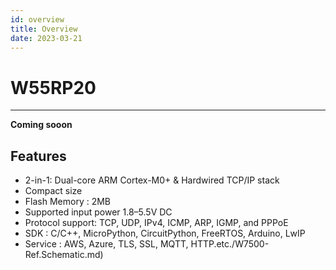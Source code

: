 ```yaml
---
id: overview
title: Overview
date: 2023-03-21
---
```




# W55RP20


----

**Coming sooon**



## Features
* 2-in-1: Dual-core ARM Cortex-M0+ & Hardwired TCP/IP stack
* Compact size
* Flash Memory : 2MB
* Supported input power 1.8–5.5V DC
* Protocol support: TCP, UDP, IPv4, ICMP, ARP, IGMP, and PPPoE
* SDK : C/C++, MicroPython, CircuitPython, FreeRTOS, Arduino, LwIP
* Service : AWS, Azure, TLS, SSL, MQTT, HTTP.etc./W7500-Ref.Schematic.md)
